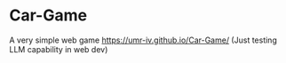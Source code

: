 # Car-Game
A very simple web game
https://umr-iv.github.io/Car-Game/
(Just testing LLM capability in web dev)
